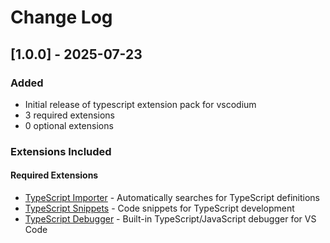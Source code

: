# Change Log

## [1.0.0] - 2025-07-23

### Added
- Initial release of typescript extension pack for vscodium
- 3 required extensions
- 0 optional extensions

### Extensions Included

#### Required Extensions
- [TypeScript Importer](https://open-vsx.org/extension/ms-vscode/vscode-typescript-next) - Automatically searches for TypeScript definitions
- [TypeScript Snippets](https://open-vsx.org/extension/ms-vscode/vscode-typescript-next) - Code snippets for TypeScript development
- [TypeScript Debugger](https://open-vsx.org/extension/ms-vscode/js-debug) - Built-in TypeScript/JavaScript debugger for VS Code

